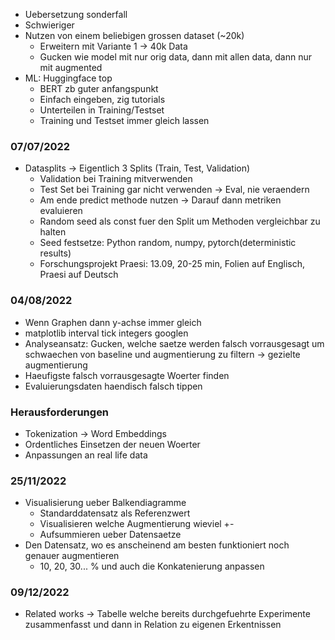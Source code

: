 * Uebersetzung sonderfall
* Schwieriger
* Nutzen von einem beliebigen grossen dataset (~20k)
  * Erweitern mit Variante 1 -> 40k Data
  * Gucken wie model mit nur orig data, dann mit allen data, dann nur mit augmented
* ML: Huggingface top
  * BERT zb guter anfangspunkt
  * Einfach eingeben, zig tutorials
  * Unterteilen in Training/Testset
  * Training und Testset immer gleich lassen 

### 07/07/2022
* Datasplits -> Eigentlich 3 Splits (Train, Test, Validation)
  * Validation bei Training mitverwenden
  * Test Set bei Training gar nicht verwenden -> Eval, nie veraendern
  * Am ende predict methode nutzen -> Darauf dann metriken evaluieren
  * Random seed als const fuer den Split um Methoden vergleichbar zu halten
  * Seed festsetze: Python random, numpy, pytorch(deterministic results)
  * Forschungsprojekt Praesi: 13.09, 20-25 min, Folien auf Englisch, Praesi auf Deutsch 

### 04/08/2022
* Wenn Graphen dann y-achse immer gleich
* matplotlib interval tick integers googlen
* Analyseansatz: Gucken, welche saetze werden falsch vorrausgesagt um schwaechen von baseline und augmentierung zu filtern -> gezielte augmentierung
* Haeufigste falsch vorrausgesagte Woerter finden
* Evaluierungsdaten haendisch falsch tippen

### Herausforderungen
* Tokenization -> Word Embeddings
* Ordentliches Einsetzen der neuen Woerter
* Anpassungen an real life data

### 25/11/2022
* Visualisierung ueber Balkendiagramme
  * Standarddatensatz als Referenzwert
  * Visualisieren welche Augmentierung wieviel +-
  * Aufsummieren ueber Datensaetze
* Den Datensatz, wo es anscheinend am besten funktioniert noch genauer augmentieren
  * 10, 20, 30... % und auch die Konkatenierung anpassen

### 09/12/2022
* Related works -> Tabelle welche bereits durchgefuehrte Experimente zusammenfasst und dann in Relation zu eigenen Erkentnissen